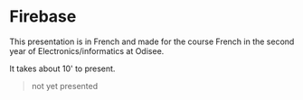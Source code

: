 # Firebase

This presentation is in French and made for the course French in the second year of Electronics/informatics at Odisee.

It takes about 10' to present.

> not yet presented

